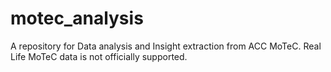 # motec_analysis
A repository for Data analysis and Insight extraction from ACC MoTeC. Real Life MoTeC data is not officially supported.
